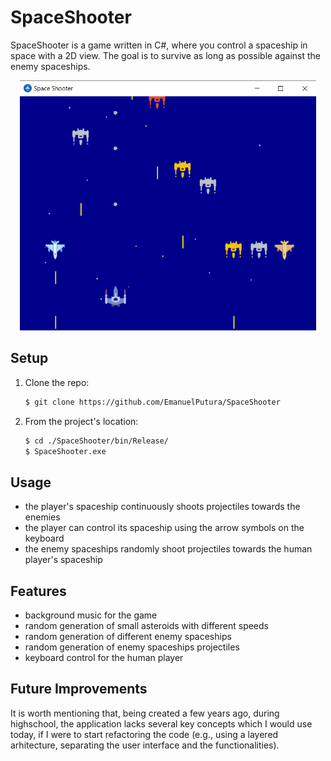 # SpaceShooter
SpaceShooter is a game written in C#, where you control a spaceship in space with a 2D view. The goal is to survive as long as possible against the enemy spaceships.
 
<!-- ![Game](https://github.com/EmanuelPutura/SpaceShooter/blob/main/img/game.png) -->
<p align="center"> <img src="https://github.com/EmanuelPutura/SpaceShooter/blob/main/img/game.png" height="400"/> </p>
 
 
 ## Setup
 1. Clone the repo:
    ```sh
    $ git clone https://github.com/EmanuelPutura/SpaceShooter
    ```
 2. From the project's location:
    ```sh
    $ cd ./SpaceShooter/bin/Release/
    $ SpaceShooter.exe
    ```

 
 ## Usage
 - the player's spaceship continuously shoots projectiles towards the enemies
 - the player can control its spaceship using the arrow symbols on the keyboard
 - the enemy spaceships randomly shoot projectiles towards the human player's spaceship


 ## Features
 - background music for the game
 - random generation of small asteroids with different speeds
 - random generation of different enemy spaceships
 - random generation of enemy spaceships projectiles
 - keyboard control for the human player


 ## Future Improvements
It is worth mentioning that, being created a few years ago, during highschool, the application lacks several key concepts which I would use today, if I were to start refactoring the code (e.g., using a layered arhitecture, separating the user interface and the functionalities).
